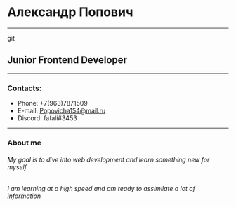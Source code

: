 # **Александр Попович**
----
git
## Junior Frontend Developer
----

### Contacts:
* Phone: +7(963)7871509
* E-mail: Popovicha154@mail.ru
* Discord: fafali#3453
----

### About me
###### My goal is to dive into web development and learn something new for myself.
###### I am learning at a high speed and am ready to assimilate a lot of information

